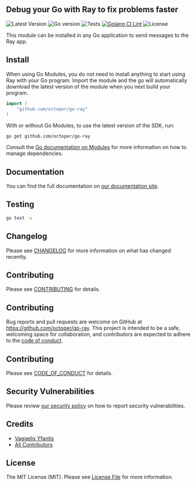 ## Debug your Go with Ray to fix problems faster

![Latest Version](https://img.shields.io/github/v/tag/octoper/go-ray)
![Go version](https://img.shields.io/github/go-mod/go-version/octoper/go-ray)
![Tests](https://github.com/octoper/go-ray/workflows/Tests/badge.svg)
[![Golang CI Lint](https://github.com/octoper/go-ray/actions/workflows/linter.yml/badge.svg)](https://github.com/octoper/go-ray/actions/workflows/linter.yml)
![License](https://img.shields.io/github/license/octoper/go-ray)

This module can be installed in any Go application to send messages to the Ray app.

## Install

When using Go Modules, you do not need to install anything to start using Ray with your Go program. Import the module
and the go will automatically download the latest version of the module when you next build your program.

```go
import (
    "github.com/octoper/go-ray"
)
```

With or without Go Modules, to use the latest version of the SDK, run:

`go get github.com/octoper/go-ray`

Consult the [Go documentation on Modules](https://github.com/golang/go/wiki/Modules#how-to-upgrade-and-downgrade-dependencies) for more information on how to manage dependencies.

## Documentation

You can find the full documentation on [our documentation site](https://spatie.be/docs/ray).

## Testing

```bash
go test -v
```

## Changelog

Please see [CHANGELOG](CHANGELOG.md) for more information on what has changed recently.

## Contributing

Please see [CONTRIBUTING](.github/CONTRIBUTING.md) for details.

## Contributing

Bug reports and pull requests are welcome on GitHub at https://github.com/octoper/go-ray. This project is intended to be
a safe, welcoming space for collaboration, and contributors are expected to adhere to
the [code of conduct](https://github.com/spatie/ray/blob/master/CODE_OF_CONDUCT.md).

## Contributing

Please see [CODE_OF_CONDUCT](.github/CODE_OF_CONDUCT.md) for details.

## Security Vulnerabilities

Please review [our security policy](SECURITY.md) on how to report security vulnerabilities.

## Credits

- [Vaggelis Yfantis](https://github.com/octoper)
- [All Contributors](../../contributors)

## License

The MIT License (MIT). Please see [License File](LICENSE.md) for more information.
